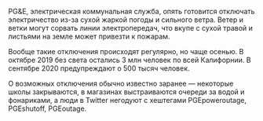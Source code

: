 ﻿---
layout: post
images: [ 2020-09-07_1.jpg, 2020-09-07_2.jpg ]
---

PG&E, электрическая коммунальная служба, опять готовится отключать электричество из-за сухой жаркой погоды и сильного ветра. Ветер и ветки могут сорвать линии электропередач, что вкупе с сухой травой и листьями на земле может привезти к пожарам.

Вообще такие отключения происходят регулярно, но чаще осенью. В октябре 2019 без света остались 3 млн человек по всей Калифорнии. В сентябре 2020 предупреждают о 500 тысяч человек.

О возможных отключения обычно известно заранее — некоторые школы закрываются, в магазинах выстраиваются очереди за водой и фонариками, а люди в Twitter негодуют с хештегами PGEpoweroutage, PGEshutoff, PGEoutage.